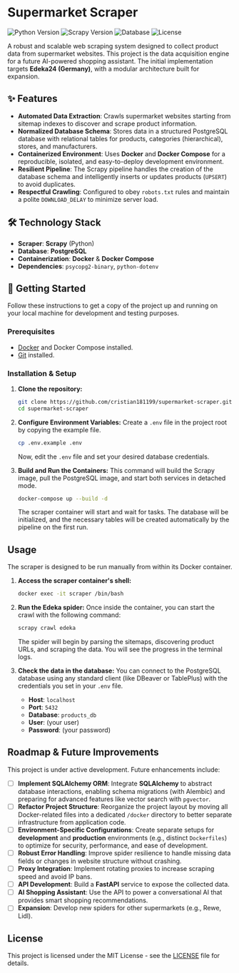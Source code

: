# Supermarket Scraper

![Python Version](https://img.shields.io/badge/python-3.11-blue.svg)
![Scrapy Version](https://img.shields.io/badge/scrapy-2.11%2B-green.svg)
![Database](https://img.shields.io/badge/database-PostgreSQL-blue.svg)
![License](https://img.shields.io/badge/license-MIT-lightgrey.svg)

A robust and scalable web scraping system designed to collect product data from supermarket websites. This project is the data acquisition engine for a future AI-powered shopping assistant. The initial implementation targets **Edeka24 (Germany)**, with a modular architecture built for expansion.

## ✨ Features

- **Automated Data Extraction**: Crawls supermarket websites starting from sitemap indexes to discover and scrape product information.
- **Normalized Database Schema**: Stores data in a structured PostgreSQL database with relational tables for products, categories (hierarchical), stores, and manufacturers.
- **Containerized Environment**: Uses **Docker** and **Docker Compose** for a reproducible, isolated, and easy-to-deploy development environment.
- **Resilient Pipeline**: The Scrapy pipeline handles the creation of the database schema and intelligently inserts or updates products (`UPSERT`) to avoid duplicates.
- **Respectful Crawling**: Configured to obey `robots.txt` rules and maintain a polite `DOWNLOAD_DELAY` to minimize server load.

## 🛠️ Technology Stack

- **Scraper**: **Scrapy** (Python)
- **Database**: **PostgreSQL**
- **Containerization**: **Docker** & **Docker Compose**
- **Dependencies**: `psycopg2-binary`, `python-dotenv`

## 🚀 Getting Started

Follow these instructions to get a copy of the project up and running on your local machine for development and testing purposes.

### Prerequisites

- [Docker](https://www.docker.com/get-started) and Docker Compose installed.
- [Git](https://git-scm.com/) installed.

### Installation & Setup

1.  **Clone the repository:**
    ```bash
    git clone https://github.com/cristian181199/supermarket-scraper.git
    cd supermarket-scraper
    ```

2.  **Configure Environment Variables:**
    Create a `.env` file in the project root by copying the example file.
    ```bash
    cp .env.example .env
    ```
    Now, edit the `.env` file and set your desired database credentials.

3.  **Build and Run the Containers:**
    This command will build the Scrapy image, pull the PostgreSQL image, and start both services in detached mode.
    ```bash
    docker-compose up --build -d
    ```
    The scraper container will start and wait for tasks. The database will be initialized, and the necessary tables will be created automatically by the pipeline on the first run.

## Usage

The scraper is designed to be run manually from within its Docker container.

1.  **Access the scraper container's shell:**
    ```bash
    docker exec -it scraper /bin/bash
    ```

2.  **Run the Edeka spider:**
    Once inside the container, you can start the crawl with the following command:
    ```bash
    scrapy crawl edeka
    ```
    The spider will begin by parsing the sitemaps, discovering product URLs, and scraping the data. You will see the progress in the terminal logs.

3.  **Check the data in the database:**
    You can connect to the PostgreSQL database using any standard client (like DBeaver or TablePlus) with the credentials you set in your `.env` file.
    - **Host**: `localhost`
    - **Port**: `5432`
    - **Database**: `products_db`
    - **User**: (your user)
    - **Password**: (your password)

##  Roadmap & Future Improvements

This project is under active development. Future enhancements include:

- [ ] **Implement SQLAlchemy ORM**: Integrate **SQLAlchemy** to abstract database interactions, enabling schema migrations (with Alembic) and preparing for advanced features like vector search with `pgvector`.
- [ ] **Refactor Project Structure**: Reorganize the project layout by moving all Docker-related files into a dedicated `/docker` directory to better separate infrastructure from application code.
- [ ] **Environment-Specific Configurations**: Create separate setups for **development** and **production** environments (e.g., distinct `Dockerfiles`) to optimize for security, performance, and ease of development.
- [ ] **Robust Error Handling**: Improve spider resilience to handle missing data fields or changes in website structure without crashing.
- [ ] **Proxy Integration**: Implement rotating proxies to increase scraping speed and avoid IP bans.
- [ ] **API Development**: Build a **FastAPI** service to expose the collected data.
- [ ] **AI Shopping Assistant**: Use the API to power a conversational AI that provides smart shopping recommendations.
- [ ] **Expansion**: Develop new spiders for other supermarkets (e.g., Rewe, Lidl).

## License

This project is licensed under the MIT License - see the [LICENSE](LICENSE) file for details.